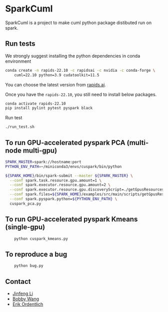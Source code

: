 # SparkCuml

SparkCuml is a project to make cuml python package distibuted run on spark.

## Run tests

We strongly suggest installing the python dependencies in conda environment

``` bash
conda create -n rapids-22.10 -c rapidsai -c nvidia -c conda-forge \
    cuml=22.10 python=3.9 cudatoolkit=11.5
```

You can choose the latest version from [rapids.ai](https://rapids.ai/start.html#get-rapids).

Once you have the `rapids-22.10`, you still need to install below packages.

``` bash
conda activate rapids-22.10
pip install pylint pytest pyspark black
```

Run test

``` bash
./run_test.sh
```


## To run GPU-accelerated pyspark PCA (multi-node multi-gpu)
```bash
SPARK_MASTER=spark://hostname:port
PYTHON_ENV_PATH=~/miniconda3/envs/cuspark/bin/python

${SPARK_HOME}/bin/spark-submit --master ${SPARK_MASTER} \
  --conf spark.task.resource.gpu.amount=1 \
  --conf spark.executor.resource.gpu.amount=2 \
  --conf spark.executor.resource.gpu.discoveryScript=./getGpusResources.sh \
  --conf spark.files=${SPARK_HOME}/examples/src/main/scripts/getGpusResources.sh \
  --conf spark.pyspark.python=${PYTHON_ENV_PATH} \
  cuspark_pca.py
```

## To run GPU-accelerated pyspark Kmeans (single-gpu) 
```bash
    python cuspark_kmeans.py
```

## To reproduce a bug 
```bash
    python bug.py
```

## Contact
- [Jinfeng Li](jinfengl@nvidia.com) 
- [Bobby Wang](bobwang@nvidia.com)
- [Erik Ordentlich](eordentlich@nvidia.com) 
